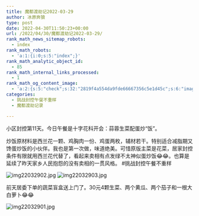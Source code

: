 ```yaml
---
title: 魔都渡劫记2022-03-29
author: 冰原奔狼
type: post
date: 2022-04-30T11:50:23+00:00
url: /2022/04/30/魔都渡劫记2022-03-29/
rank_math_news_sitemap_robots:
  - index
rank_math_robots:
  - 'a:1:{i:0;s:5:"index";}'
rank_math_analytic_object_id:
  - 85
rank_math_internal_links_processed:
  - 1
rank_math_og_content_image:
  - 'a:2:{s:5:"check";s:32:"2819f4a554da9fde66667356c5e1d45c";s:6:"images";a:0:{}}'
categories:
  - 挑战封控午餐不重样
  - 魔都渡劫记录

---
```

小区封控第11天。今日午餐是十字花科开会：蒜蓉生菜配蛋炒“饭”。

炒饭原材料是西兰花一颗、鸡胸肉一份、鸡蛋两枚，辅材若干。特别适合减脂期又馋蛋炒饭的小伙伴。我也是第一次做，味道绝美。可惜原版主菜是花菜，居家封控条件有限就用西兰花代替了，看起来卖相有点发绿不太神似蛋炒饭😂😂。也算是延续了昨天家乡人民抱怨的没有卖相的一贯风格。 #挑战封控午餐不重样

<img decoding="async" src="https://i0.wp.com/s2.loli.net/2022/04/30/NZKceUD9fBxMkJ6.jpg?w=640&#038;ssl=1" alt="img22032902.jpg" data-recalc-dims="1" />  
<img decoding="async" src="https://i0.wp.com/s2.loli.net/2022/04/30/k3r5vAJDsNmGMUx.jpg?w=640&#038;ssl=1" alt="img22032903.jpg" data-recalc-dims="1" /> 

前天居委下单的蔬菜盲盒送上门了。30元4颗生菜、两个黄瓜、两个茄子和一根大白萝卜😂😂

<img decoding="async" src="https://i0.wp.com/s2.loli.net/2022/04/30/Vzia6byYsA4Roxn.jpg?w=640&#038;ssl=1" alt="img22032901.jpg" data-recalc-dims="1" />